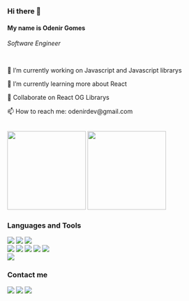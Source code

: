 <h3>Hi there 👋</h3>

<h4>My name is Odenir Gomes</h4>
<p><i>Software Engineer</i></p>
<br/>

<p>🔭 I’m currently working on Javascript and Javascript librarys</p>
<p>🌱 I’m currently learning more about React</p>
<p>👯 Collaborate on React OG Librarys</p>
<p>📫 How to reach me: odenirdev@gmail.com</p>
<br/>

<div>
  <img height="180em" src="https://github-readme-stats.vercel.app/api?username=odenirdev&show_icons=true&theme=dracula&include_all_commits=true&count_private=true"/>
  <img height="180em" src="https://github-readme-stats.vercel.app/api/top-langs/?username=odenirdev&layout=compact&langs_count=7&theme=dracula"/>
</div>

<div>
  <h3>Languages and Tools</h3>
  
  <div>
    <img src="https://img.shields.io/badge/HTML5-E34F26?style=for-the-badge&logo=html5&logoColor=white" />
    <img src="https://img.shields.io/badge/CSS3-1572B6?style=for-the-badge&logo=css3&logoColor=white" />
    <img src="https://img.shields.io/badge/JavaScript-323330?style=for-the-badge&logo=javascript&logoColor=F7DF1E" />
  </div>
  
  <div>
    <img src="https://img.shields.io/badge/TypeScript-007ACC?style=for-the-badge&logo=typescript&logoColor=white" />
    <img src="https://img.shields.io/badge/React-20232A?style=for-the-badge&logo=react&logoColor=61DAFB" />
    <img src="https://img.shields.io/badge/React_Native-20232A?style=for-the-badge&logo=react&logoColor=61DAFB" />
    <img src="https://img.shields.io/badge/Node.js-339933?style=for-the-badge&logo=nodedotjs&logoColor=white" />
    <img src="https://img.shields.io/badge/Python-3776AB?style=for-the-badge&logo=python&logoColor=white" />
  </div>
  
  <div>
    <img src="https://img.shields.io/badge/Linux-FCC624?style=for-the-badge&logo=linux&logoColor=black">
  </div>
</div>

<div>
  <h3>Contact me</h3>
  
  <a target="_blank" href="mailto:odenirdev@gmail.com"><img src="https://img.shields.io/badge/Gmail-D14836?style=for-the-badge&logo=gmail&logoColor=white" /><a/>
  <a target="_blank" href="https://www.linkedin.com/in/odenirdev/"><img src="https://img.shields.io/badge/LinkedIn-0077B5?style=for-the-badge&logo=linkedin&logoColor=white" /><a/>
  <a target="_blank" href="https://www.instagram.com/_og_dev/"><img src="https://img.shields.io/badge/Instagram-E4405F?style=for-the-badge&logo=instagram&logoColor=white" /><a/>
</div>

